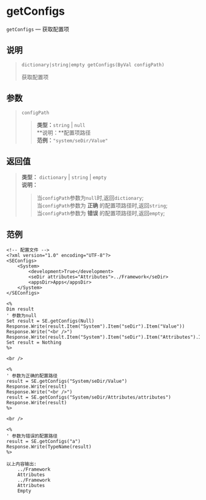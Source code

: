 getConfigs
==========
`getConfigs` &mdash; 获取配置项

## 说明
>     dictionary|string|empty getConfigs(ByVal configPath)
> 获取配置项

## 参数
> `configPath`
>> **类型：**`string` | `null`  
>> **说明：**配置项路径  
>> **范例：**`"system/seDir/Value"`

## 返回值
> **类型：**
    `dictionary` | `string` | `empty`  
> **说明：**  
>> 当`configPath`参数为`null`时,返回`dictionary`;  
>> 当`configPath`参数为 **正确** 的配置项路径时,返回`string`;  
>> 当`configPath`参数为 **错误** 的配置项路径时,返回`empty`;

## 范例
>
    <!-- 配置文件 -->
    <?xml version="1.0" encoding="UTF-8"?>
    <SEConfigs>
        <System>
            <development>True</development>
            <seDir attributes="Attributes">../Framework</seDir>
            <appsDir>Apps</appsDir>
        </System>
    </SEConfigs>
>>
>
    <%
    Dim result
    ' 参数为null
    Set result = SE.getConfigs(Null)
    Response.Write(result.Item("System").Item("seDir").Item("Value"))
    Response.Write("<br />")
    Response.Write(result.Item("System").Item("seDir").Item("Attributes").Item("attributes"))
    Set result = Nothing
    %>
>
    <br />
>
    <%
    ' 参数为正确的配置路径
    result = SE.getConfigs("System/seDir/Value")
    Response.Write(result)
    Response.Write("<br />")
    result = SE.getConfigs("System/seDir/Attributes/attributes")
    Response.Write(result)
    %>
>
    <br />
>
    <%
    ' 参数为错误的配置路径
    result = SE.getConfigs("a")
    Response.Write(TypeName(result)
    %>
>>
> 
    以上内容输出:
        ../Framework
        Attributes
        ../Framework
        Attributes
        Empty